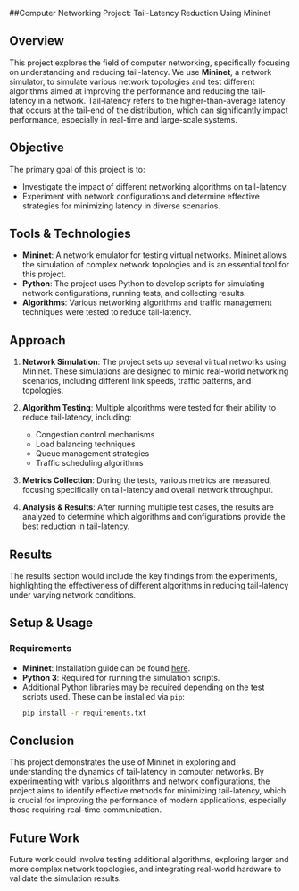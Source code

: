 ##Computer Networking Project: Tail-Latency Reduction Using Mininet

## Overview

This project explores the field of computer networking, specifically focusing on understanding and reducing tail-latency. We use **Mininet**, a network simulator, to simulate various network topologies and test different algorithms aimed at improving the performance and reducing the tail-latency in a network. Tail-latency refers to the higher-than-average latency that occurs at the tail-end of the distribution, which can significantly impact performance, especially in real-time and large-scale systems.

## Objective

The primary goal of this project is to:
- Investigate the impact of different networking algorithms on tail-latency.
- Experiment with network configurations and determine effective strategies for minimizing latency in diverse scenarios.

## Tools & Technologies

- **Mininet**: A network emulator for testing virtual networks. Mininet allows the simulation of complex network topologies and is an essential tool for this project.
- **Python**: The project uses Python to develop scripts for simulating network configurations, running tests, and collecting results.
- **Algorithms**: Various networking algorithms and traffic management techniques were tested to reduce tail-latency.

## Approach

1. **Network Simulation**: The project sets up several virtual networks using Mininet. These simulations are designed to mimic real-world networking scenarios, including different link speeds, traffic patterns, and topologies.
   
2. **Algorithm Testing**: Multiple algorithms were tested for their ability to reduce tail-latency, including:
   - Congestion control mechanisms
   - Load balancing techniques
   - Queue management strategies
   - Traffic scheduling algorithms

3. **Metrics Collection**: During the tests, various metrics are measured, focusing specifically on tail-latency and overall network throughput.

4. **Analysis & Results**: After running multiple test cases, the results are analyzed to determine which algorithms and configurations provide the best reduction in tail-latency.

## Results

The results section would include the key findings from the experiments, highlighting the effectiveness of different algorithms in reducing tail-latency under varying network conditions.

## Setup & Usage

### Requirements

- **Mininet**: Installation guide can be found [here](https://mininet.org/download/).
- **Python 3**: Required for running the simulation scripts.
- Additional Python libraries may be required depending on the test scripts used. These can be installed via `pip`:
  ```bash
  pip install -r requirements.txt
  ```

## Conclusion

This project demonstrates the use of Mininet in exploring and understanding the dynamics of tail-latency in computer networks. By experimenting with various algorithms and network configurations, the project aims to identify effective methods for minimizing tail-latency, which is crucial for improving the performance of modern applications, especially those requiring real-time communication.

## Future Work

Future work could involve testing additional algorithms, exploring larger and more complex network topologies, and integrating real-world hardware to validate the simulation results.

